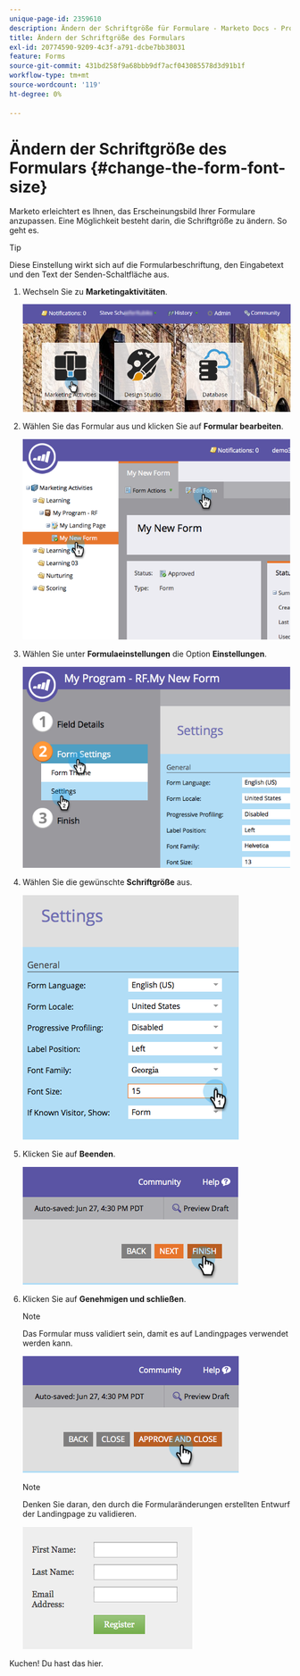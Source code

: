 ```yaml
---
unique-page-id: 2359610
description: Ändern der Schriftgröße für Formulare - Marketo Docs - Produktdokumentation
title: Ändern der Schriftgröße des Formulars
exl-id: 20774590-9209-4c3f-a791-dcbe7bb38031
feature: Forms
source-git-commit: 431bd258f9a68bbb9df7acf043085578d3d91b1f
workflow-type: tm+mt
source-wordcount: '119'
ht-degree: 0%

---
```


# Ändern der Schriftgröße des Formulars {#change-the-form-font-size}

Marketo erleichtert es Ihnen, das Erscheinungsbild Ihrer Formulare anzupassen. Eine Möglichkeit besteht darin, die Schriftgröße zu ändern. So geht es.

>[!TIP]
>
>Diese Einstellung wirkt sich auf die Formularbeschriftung, den Eingabetext und den Text der Senden-Schaltfläche aus.

1. Wechseln Sie zu **Marketingaktivitäten**.

   ![](assets/login-marketing-activities-1.png)

1. Wählen Sie das Formular aus und klicken Sie auf **Formular bearbeiten**.

   ![](assets/image2014-9-15-16-3a9-3a41.png)

1. Wählen Sie unter **Formulaeinstellungen** die Option **Einstellungen**.

   ![](assets/image2014-9-15-16-3a9-3a56.png)

1. Wählen Sie die gewünschte **Schriftgröße** aus.

   ![](assets/image2014-9-15-16-3a10-3a8.png)

1. Klicken Sie auf **Beenden**.

   ![](assets/image2014-9-15-16-3a10-3a50.png)

1. Klicken Sie auf **Genehmigen und schließen**.

   >[!NOTE]
   >
   >Das Formular muss validiert sein, damit es auf Landingpages verwendet werden kann.

   ![](assets/image2014-9-15-16-3a11-3a17.png)

   >[!NOTE]
   >
   >Denken Sie daran, den durch die Formularänderungen erstellten Entwurf der Landingpage zu validieren.

   ![](assets/image2014-9-15-16-3a11-3a42.png)

Kuchen! Du hast das hier.
